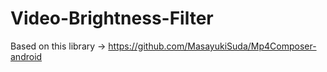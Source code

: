 # Video-Brightness-Filter

Based on this library -> <https://github.com/MasayukiSuda/Mp4Composer-android>

